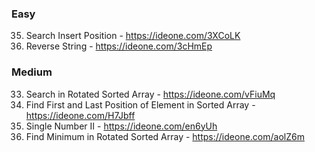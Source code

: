 ### Easy
35. Search Insert Position - https://ideone.com/3XCoLK
344. Reverse String - https://ideone.com/3cHmEp
### Medium
33. Search in Rotated Sorted Array - https://ideone.com/vFiuMq
34. Find First and Last Position of Element in Sorted Array - https://ideone.com/H7Jbff
137. Single Number II - https://ideone.com/en6yUh
153. Find Minimum in Rotated Sorted Array - https://ideone.com/aolZ6m

